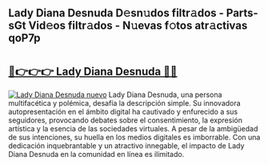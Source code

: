 ## Lady Diana Desnuda D𝚎sn𝚞dos filtr𝚊dos - Parts-sGt Vid𝚎os filtr𝚊dos - N𝚞evas f𝚘tos atr𝚊ctivas qoP7p

# <h2><a href="http://mb2nsv.tromn.icu/?c=Lady+Diana+Desnuda">🔗👉👉👉 Lady Diana Desnuda 🔗🔗</a></h2>

[![Lady Diana Desnuda nuevo](https://i.imgur.com/pEAQMta.gif)](http://mb2nsv.tromn.icu/?c=Lady+Diana+Desnuda)
Lady Diana Desnuda, una persona multifacética y polémica, desafía la descripción simple. Su innovadora autopresentación en el ámbito digital ha cautivado y enfurecido a sus seguidores, provocando debates sobre el consentimiento, la expresión artística y la esencia de las sociedades virtuales. A pesar de la ambigüedad de sus intenciones, su huella en los medios digitales es imborrable. Con una dedicación inquebrantable y un atractivo innegable, el impacto de Lady Diana Desnuda en la comunidad en línea es ilimitado.
